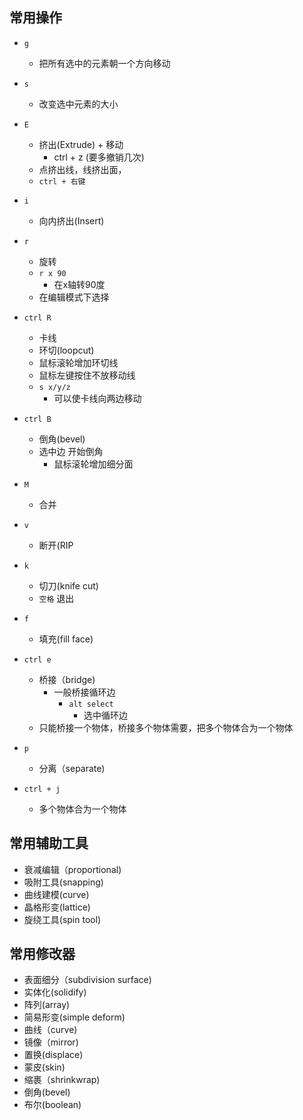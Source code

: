 ## 常用操作

+ `g`
    + 把所有选中的元素朝一个方向移动

+ `s`
    + 改变选中元素的大小


+ `E`
    + 挤出(Extrude) + 移动
        + ctrl + z (要多撤销几次)
    + 点挤出线，线挤出面，
    + `ctrl + 右键`

+ `i`
    + 向内挤出(Insert)

+ `r`
    + 旋转
    + `r x 90`
        + 在x轴转90度
    + 在编辑模式下选择


+ `ctrl R`
    + 卡线
    + 环切(loopcut)
    + 鼠标滚轮增加环切线 
    + 鼠标左键按住不放移动线
    + `s x/y/z`
        + 可以使卡线向两边移动

+ `ctrl B`
    + 倒角(bevel)
    + 选中边 开始倒角
        + 鼠标滚轮增加细分面

+ `M`
    + 合并

+ `v`
    + 断开(RIP 

+ `k`
    + 切刀(knife cut)
    + `空格` 退出

+ `f`
    + 填充(fill face)

+ `ctrl e`
    + 桥接（bridge)
        + 一般桥接循环边
            + `alt select`
                + 选中循环边
    + 只能桥接一个物体，桥接多个物体需要，把多个物体合为一个物体
    
+ `p`
    + 分离（separate)

+ `ctrl + j`
    + 多个物体合为一个物体








## 常用辅助工具
+ 衰减编辑（proportional)
+ 吸附工具(snapping)
+ 曲线建模(curve)
+ 晶格形变(lattice)
+ 旋绕工具(spin tool)

## 常用修改器
+ 表面细分（subdivision surface)
+ 实体化(solidify)
+ 阵列(array)
+ 简易形变(simple deform)
+ 曲线（curve)
+ 镜像（mirror)
+ 置换(displace)
+ 蒙皮(skin)
+ 缩裹（shrinkwrap)
+ 倒角(bevel)
+ 布尔(boolean)